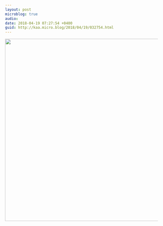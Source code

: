 ```yaml
---
layout: post
microblog: true
audio: 
date: 2018-04-19 07:27:54 +0400
guid: http://kaa.micro.blog/2018/04/19/032754.html
---
```



<img src="https://www.kaa.bz/uploads/2018/3c7e4be057.jpg" width="600" height="600" />
